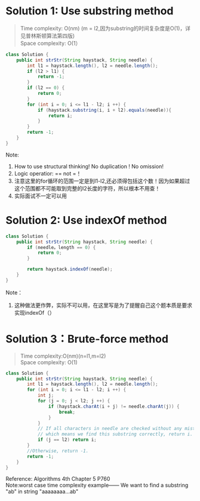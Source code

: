 # Solution 1: Use substring method
> Time complexity: O(nm) (m = l2,因为substring的时间复杂度是O(1)，详见普林斯顿算法第四版)<br> Space complexity: O(1）
``` Java
class Solution {
    public int strStr(String haystack, String needle) {
        int l1 = haystack.length(), l2 = needle.length();
        if (l2 > l1) {
            return -1;
        }
        if (l2 == 0) {
            return 0;
        }
        for (int i = 0; i <= l1 - l2; i ++) {
            if (haystack.substring(i, i + l2).equals(needle)){
                return i;
            }
        }
        return -1;
    }
}
```
Note:<br>
1. How to use structural thinking! No duplication ! No omission!
2. Logic operatior: == not =！
3. 注意这里的for循环的范围一定是到l1-l2,还必须得包括这个数！因为如果超过这个范围都不可能取到完整的l2长度的字符，所以根本不用查！
4. 实际面试不一定可以用
# Solution 2: Use indexOf method
```Java
class Solution {
    public int strStr(String haystack, String needle) {
        if (needle。length == 0) {
            return 0;
        }

        return haystack.indexOf(needle);
    }
}
```
Note：<br>
1. 这种做法更作弊，实际不可以用，在这里写是为了提醒自己这个题本质是要求实现indexOf（）
# Solution 3：Brute-force method
> Time complexity:O(nm)(n=l1,m=l2)<br> Space complexity: O(1)
```Java
class Solution {
    public int strStr(String haystack, String needle) {
        int l1 = haystack.length(), l2 = needle.length();
        for (int i = 0; i <= l1 - l2; i ++) {
            int j;
            for (j = 0; j < l2; j ++) {
                if (haystack.charAt(i + j) != needle.charAt(j)) {
                    break;
                }
            }
            // If all characters in needle are checked without any mistake, 
            // which means we find this substring correctly, return i.
            if (j == l2) return i;
        }
        //Otherwise, return -1.
        return -1;
    }
}
```
Reference: Algorithms 4th Chapter 5 P760<br>
Note:worst case time complexity example—— We want to find a substring "ab" in string "aaaaaaaa...ab"
